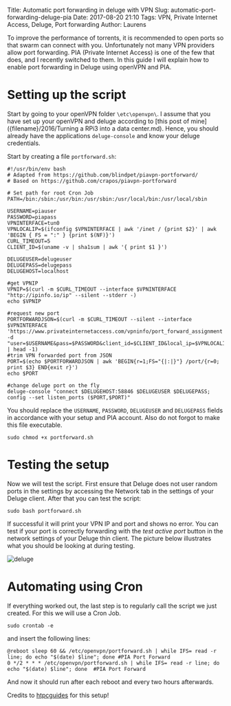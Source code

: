 Title: Automatic port forwarding in deluge with VPN
Slug: automatic-port-forwarding-deluge-pia
Date: 2017-08-20 21:10
Tags: VPN, Private Internet Access, Deluge, Port forwarding
Author: Laurens

To improve the performance of torrents, it is recommended to open ports so that swarm can connect with you. Unfortunately not many VPN providers allow port forwarding. PIA (Private Internet Access) is one of the few that does, and I recently switched to them. In this guide I will explain how to enable port forwarding in Deluge using openVPN and PIA.

# Setting up the script
Start by going to your openVPN folder `\etc\openvpn\`. I assume that you have set up your openVPN and deluge according to [this post of mine]({filename}/2016/Turning a RPi3 into a data center.md). Hence, you should already have the applications `deluge-console` and know your deluge credentials.

Start by creating a file `portforward.sh`:
```
#!/usr/bin/env bash
# Adapted from https://github.com/blindpet/piavpn-portforward/
# Based on https://github.com/crapos/piavpn-portforward

# Set path for root Cron Job
PATH=/bin:/sbin:/usr/bin:/usr/sbin:/usr/local/bin:/usr/local/sbin

USERNAME=piauser
PASSWORD=piapass
VPNINTERFACE=tun0
VPNLOCALIP=$(ifconfig $VPNINTERFACE | awk '/inet / {print $2}' | awk 'BEGIN { FS = ":" } {print $(NF)}')
CURL_TIMEOUT=5
CLIENT_ID=$(uname -v | sha1sum | awk '{ print $1 }')

DELUGEUSER=delugeuser
DELUGEPASS=delugepass
DELUGEHOST=localhost

#get VPNIP
VPNIP=$(curl -m $CURL_TIMEOUT --interface $VPNINTERFACE "http://ipinfo.io/ip" --silent --stderr -)
echo $VPNIP

#request new port
PORTFORWARDJSON=$(curl -m $CURL_TIMEOUT --silent --interface $VPNINTERFACE  'https://www.privateinternetaccess.com/vpninfo/port_forward_assignment' -d "user=$USERNAME&pass=$PASSWORD&client_id=$CLIENT_ID&local_ip=$VPNLOCALIP" | head -1)
#trim VPN forwarded port from JSON
PORT=$(echo $PORTFORWARDJSON | awk 'BEGIN{r=1;FS="{|:|}"} /port/{r=0; print $3} END{exit r}')
echo $PORT  

#change deluge port on the fly
deluge-console "connect $DELUGEHOST:58846 $DELUGEUSER $DELUGEPASS; config --set listen_ports ($PORT,$PORT)"
```
You should replace the `USERNAME`, `PASSWORD`, `DELUGEUSER` and `DELUGEPASS` fields in accordance with your setup and PIA account. Also do not forgot to make this file executable.
```
sudo chmod +x portforward.sh
```

# Testing the setup
Now we will test the script. First ensure that Deluge does not user random ports in the settings by accessing the Network tab in the settings of your Deluge client. After that you can test the script:
```
sudo bash portforward.sh
```
If successful it will print your VPN IP and port and shows no error. You can test if your port is correctly forwarding with the *test active port* button in the network settings of your Deluge thin client. The picture below illustrates what you should be looking at during testing.

![deluge]({filename}/images/delugeportsettings.PNG)

# Automating using Cron
If everything worked out, the last step is to regularly call the script we just created. For this we will use a Cron Job.
```
sudo crontab -e
```
and insert the following lines:
```
@reboot sleep 60 && /etc/openvpn/portforward.sh | while IFS= read -r line; do echo "$(date) $line"; done #PIA Port Forward
0 */2 * * * /etc/openvpn/portforward.sh | while IFS= read -r line; do echo "$(date) $line"; done  #PIA Port Forward
```
And now it should run after each reboot and every two hours afterwards.

Credits to [htpcguides](https://www.htpcguides.com/configure-auto-port-forward-pia-vpn-for-deluge/) for this setup!
